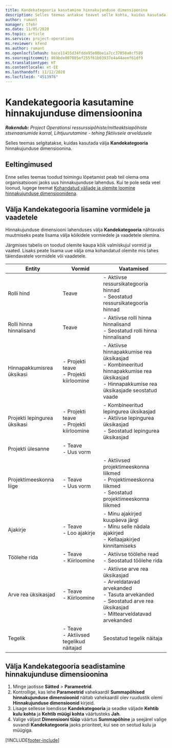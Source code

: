```yaml
---
title: Kandekategooria kasutamine hinnakujunduse dimensioonina
description: Selles teemas antakse teavet selle kohta, kuidas kasutada välja Kandekategooria hinnakujunduse dimensioonina.
author: rumant
manager: tfehr
ms.date: 11/05/2020
ms.topic: article
ms.service: project-operations
ms.reviewer: kfend
ms.author: rumant
ms.openlocfilehash: bace11455d34fdda95e08be1a7cc37850a0cf589
ms.sourcegitcommit: 869bde007805ef255f61b03937e4a44aeef61df9
ms.translationtype: HT
ms.contentlocale: et-EE
ms.lasthandoff: 11/12/2020
ms.locfileid: "4513976"
---
```

# <a name="use-transaction-category-as-a-pricing-dimension"></a>Kandekategooria kasutamine hinnakujunduse dimensioonina


_**Rakendub:** Project Operationsi ressurssipõhiste/mitteaktsiapõhiste stsenaariumide korral,  Lihtjuurutamine - tehing fiktiivsele arveldusele_


Selles teemas selgitatakse, kuidas kasutada välja **Kandekategooria** hinnakujunduse dimensioonina. 

## <a name="prerequisites"></a>Eeltingimused
Enne selles teemas toodud toimingu lõpetamist peab teil olema oma organisatsiooni jaoks uus hinnakujunduse lahendus. Kui te pole seda veel loonud, lugege teemat [Kohandatud väljade ja olemite loomine hinnakujunduse dimensioonidena](create-custom-fields-entities-pricing-dimensions.md).

## <a name="add-the-transaction-category-field-to-forms-and-views"></a>Välja Kandekategooria lisamine vormidele ja vaadetele
Hinnakujunduse dimensiooni lahenduses välja **Kandekategooria** nähtavaks muutmiseks peate lisama välja kõikidele vormiedele ja vaadetele olemina.

Järgmises tabelis on toodud olemite kaupa kõik valmiskujul vormid ja vaated. Lisaks peate lisama uue välja oma kohandatud olemite mis tahes täiendavatele vormidele või vaadetele.

|  Entity        | Vormid     |Vaatamised        |
| ------------------------------|---------------------------------|----------------------------------|
|  Rolli hind| Teave |- Aktiivse ressursikategooria hinnad<br> - Seostatud ressursikategooria hinnad |
|  Rolli hinna hinnalisand| Teave|- Aktiivse rolli hinna hinnalisand<br>- Seostatud rolli hinna hinnalisand |
|  Hinnapakkumisrea üksikasi|- Projekti teave<br>- Projekti kiirloomine| - Aktiivse hinnapakkumise rea üksikasjad<br>- Kombineeritud hinnapakkumise rea üksikasjad<br>- Hinnapakkumise rea üksikasjade seostatud vaade |
|  Projekti lepingurea üksikasi|- Projekti teave<br>- Projekti kiirloomine|- Kombineeritud lepingurea üksikasjad<br>- Aktiivse lepingurea üksikasjad<br>- Seostatud lepingurea üksikasjad |
|  Projekti ülesanne|- Teave<br>- Uus vorm| &nbsp; |
|  Projektimeeskonna liige|- Teave<br>- Uus vorm|- Aktiivsed projektimeeskonna liikmed<br>- Projektimeeskonna liikmed<br>- Seostatud projektimeeskonna liikmed |
|  Ajakirje|- Teave<br>- Loo ajakirje|- Minu ajakirjed kuupäeva järgi<br>- Minu selle nädala ajakirjed<br>- Kellaajakirjed kinnitamiseks|
|  Töölehe rida|- Teave<br>- Kiirloomine|- Aktiivse töölehe read<br>- Seostatud töölehe rida|
|  Arve rea üksikasjad|- Teave<br>- Kiirloomine|- Aktiivse arve rea üksikasjad<br>- Arveldatavad arvekanded<br>- Tasuta arvekanded<br>- Seostatud arve rea üksikasjad <br>- Mittearveldatavad arvekanded|
|  Tegelik|- Teave<br>- Aktiivsed tegelikud näitajad| Seostatud tegelik näitaja |

## <a name="set-up-the-transaction-category-field-as-a-pricing-dimension"></a>Välja Kandekategooria seadistamine hinnakujunduse dimensioonina

1. Minge jaotisse **Sätted** > **Parameetrid**. 
2. Kontrollige, kas lehe **Parameetrid** vahekaardil **Summapõhised hinnakujunduse dimensioonid** näitab vahekaardil olev ruudustik olemi **Hinnakujunduse dimensioonid** kirjeid.
3. Lisage sellesse loendisse **Kandekategooria** ja seadke väljade **Kehtib kulu kohta** ja **Kehtib müügi kohta** väärtusteks **Jah**.
4. Valige väljast **Dimensiooni tüüp** väärtus **Summapõhine** ja seejärel valige suvandi **Kandekategooria** jaoks prioriteet, kui see on seotud kulu ja müügiga.


[!INCLUDE[footer-include](../includes/footer-banner.md)]
